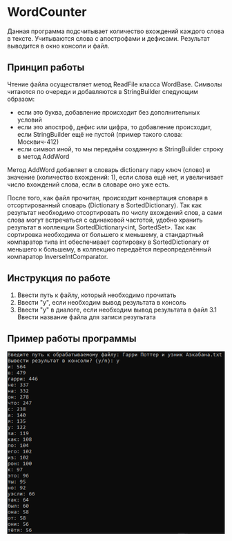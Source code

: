 # WordCounter
Данная программа подсчитывает количество вхождений каждого слова в тексте. Учитываются слова с апострофами и дефисами. Результат выводится в окно консоли и файл.

## Принцип работы
Чтение файла осуществляет метод ReadFile класса WordBase. Символы читаются по очереди и добавляются в StringBuilder следующим образом:

* если это буква, добавление происходит без дополнительных условий
* если это апостроф, дефис или цифра, то добавление происходит, если StringBuilder ещё не пустой (пример такого слова: Москвич-412)
* если символ иной, то мы передаём созданную в StringBuilder строку в метод AddWord

Метод AddWord добавляет в словарь dictionary пару ключ (слово) и значение (количество вхождений: 1), если слова ещё нет, и увеличивает число вхождений слова, если в словаре оно уже есть.

После того, как файл прочитан, происходит конвертация словаря в отсортированный словарь (Dictionary в SortedDictionary).
Так как результат необходимо отсортировать по числу вхождений слов, а сами слова могут встречаться с одинаковой частотой, удобно хранить результат в коллекции SortedDictionary<int, SortedSet<string>>.
Так как сортировка необходима от большего к меньшему, а стандартный компаратор типа int обеспечивает сортировку в SortedDictionary от меньшего к большему, в коллекцию передаётся переопределённый компаратор InverseIntComparator.

## Инструкция по работе
1. Ввести путь к файлу, который необходимо прочитать
2. Ввести "y", если необходим вывод результата в консоль
3. Ввести "y" в диалоге, если необходим вывод результата в файл
     3.1 Ввести название файла для записи результата
     
## Пример работы программы
![Слова из файла "Гарри Поттер и узник Азкабана.txt"](https://github.com/maxizenit/WordCounter/blob/main/Screenshots/ConsoleResult.png)
